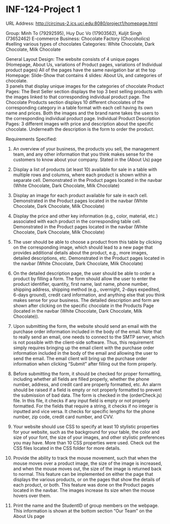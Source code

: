 # INF-124-Project 1

URL Address: http://circinus-2.ics.uci.edu:8080/project1/homepage.html

Group: Minh To (79292595), Huy Duc Vo (17903562), Kuljit Singh (73652462)
E-commerce Business: Chocolate Factory (Chocoholics) #selling various types of chocolates
Categories: White Chocolate, Dark Chocolate, Milk Chocolate

General Layout Design: 
The website consists of 4 unique pages (Homepage, About Us, variations of Product pages, variations of Individual product pages)
All of the pages have the same navigation bar at the top
Homepage: 
Slide-Show that contains 4 slides: About Us, and categories of chocolate.  
3 panels that display unique images for the categories of chocolate
Product Pages: 
The Best Seller section displays the top 3 best selling products with the images linked to that corresponding individual product page.
The Chocolate Products section displays 10 different chocolates of the corresponding category in a table format with each cell having its own name and prices. Both the images and the brand name takes the users to the corresponding individual product page.
Individual Product Description Pages: 
3 different images with price and description about the specific chocolate. 
Underneath the description is the form to order the product. 

Requirements Specified: 
1. An overview of your business, the products you sell, the management team, and any other information that you think makes sense for the customers to know about your company.
Stated in the (About Us) page

2. Display a list of products (at least 10) available for sale in a table with multiple rows and columns, where each product is shown within a separate cell.
Demonstrated in the Product pages located in the navbar (White Chocolate, Dark Chocolate, Milk Chocolate)

3. Display an image for each product available for sale in each cell.
Demonstrated in the Product pages located in the navbar (White Chocolate, Dark Chocolate, Milk Chocolate)

4. Display the price and other key information (e.g., color, material, etc.) associated with each product in the corresponding table cell.
Demonstrated in the Product pages located in the navbar (White Chocolate, Dark Chocolate, Milk Chocolate)

5. The user should be able to choose a product from this table by clicking on the corresponding image, which should lead to a new page that provides additional details about the product, e.g., more images, detailed descriptions, etc. 
Demonstrated in the Product pages located in the navbar (White Chocolate, Dark Chocolate, Milk Chocolate)

6. On the detailed description page, the user should be able to order a product by filling a form. The form should allow the user to enter the product identifier, quantity, first name, last name, phone number, shipping address, shipping method (e.g., overnight, 2-days expedited, 6-days ground), credit card information, and anything else that you think makes sense for your business.
The detailed description and form are shown after clicking on the specific chocolate in the Products Page (located in the navbar (White Chocolate, Dark Chocolate, Milk Chocolate)). 


7. Upon submitting the form, the website should send an email with the purchase order information included in the body of the email. Note that to really send an email, one needs to connect to the SMTP server, which is not possible with the client-side software. Thus, this requirement simply requires bringing up the email client with the purchase order information included in the body of the email and allowing the user to send the email. 
The email client will bring up the purchase order information when clicking “Submit” after filling out the form properly. 

8. Before submitting the form, it should be checked for proper formatting, including whether all fields are filled properly, whether the phone number, address, and credit card are properly formatted, etc. An alarm should be raised if a field is empty or not properly formatted to prevent the submission of bad data. 
The form is checked in the (orderCheck.js) file. In this file, it checks if any input field is empty or not properly formatted. For the fields that require a string, it checks if no integer is inputted and vice versa. It checks for specific lengths for the phone number, zip code, credit card number, and CVV. 

9. Your website should use CSS to specify at least 10 stylistic properties for your website, such as the background for your table, the color and size of your font, the size of your images, and other stylistic preferences you may have.
More than 10 CSS properties were used. Check out the CSS files located in the CSS folder for more details.

10. Provide the ability to track the mouse movement, such that when the mouse moves over a product image, the size of the image is increased, and when the mouse moves out, the size of the image is returned back to normal. This feature can be implemented on either the page that displays the various products, or on the pages that show the details of each product, or both.
This feature was done on the Product pages located in the navbar. The images increase its size when the mouse hovers over them.

11. Print the name and the StudentID of group members on the webpage.
This information is shown at the bottom section “Our Team” on the About Us page
